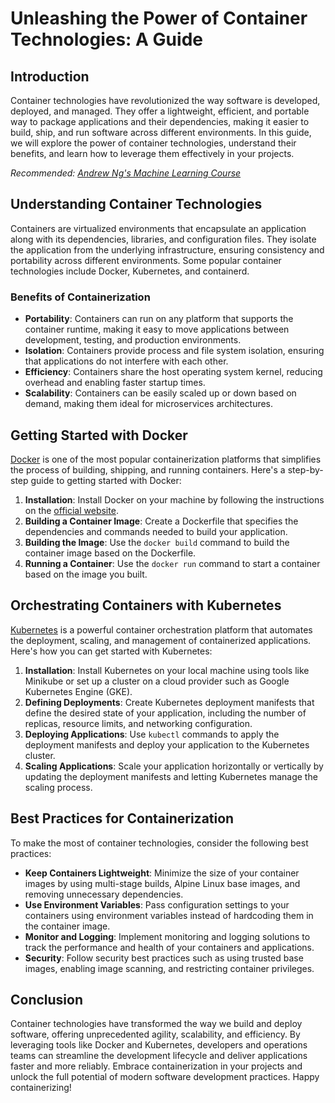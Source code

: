 # Unleashing the Power of Container Technologies: A Guide

## Introduction

Container technologies have revolutionized the way software is developed, deployed, and managed. They offer a lightweight, efficient, and portable way to package applications and their dependencies, making it easier to build, ship, and run software across different environments. In this guide, we will explore the power of container technologies, understand their benefits, and learn how to leverage them effectively in your projects.

*Recommended: <a href="https://coursera.org/learn/machine-learning" target="_blank" rel="nofollow sponsored">Andrew Ng's Machine Learning Course</a>*


## Understanding Container Technologies

Containers are virtualized environments that encapsulate an application along with its dependencies, libraries, and configuration files. They isolate the application from the underlying infrastructure, ensuring consistency and portability across different environments. Some popular container technologies include Docker, Kubernetes, and containerd.

### Benefits of Containerization

- **Portability**: Containers can run on any platform that supports the container runtime, making it easy to move applications between development, testing, and production environments.
- **Isolation**: Containers provide process and file system isolation, ensuring that applications do not interfere with each other.
- **Efficiency**: Containers share the host operating system kernel, reducing overhead and enabling faster startup times.
- **Scalability**: Containers can be easily scaled up or down based on demand, making them ideal for microservices architectures.

## Getting Started with Docker

[Docker](https://www.docker.com/) is one of the most popular containerization platforms that simplifies the process of building, shipping, and running containers. Here's a step-by-step guide to getting started with Docker:

1. **Installation**: Install Docker on your machine by following the instructions on the [official website](https://docs.docker.com/get-docker/).
2. **Building a Container Image**: Create a Dockerfile that specifies the dependencies and commands needed to build your application.
3. **Building the Image**: Use the `docker build` command to build the container image based on the Dockerfile.
4. **Running a Container**: Use the `docker run` command to start a container based on the image you built.

## Orchestrating Containers with Kubernetes

[Kubernetes](https://kubernetes.io/) is a powerful container orchestration platform that automates the deployment, scaling, and management of containerized applications. Here's how you can get started with Kubernetes:

1. **Installation**: Install Kubernetes on your local machine using tools like Minikube or set up a cluster on a cloud provider such as Google Kubernetes Engine (GKE).
2. **Defining Deployments**: Create Kubernetes deployment manifests that define the desired state of your application, including the number of replicas, resource limits, and networking configuration.
3. **Deploying Applications**: Use `kubectl` commands to apply the deployment manifests and deploy your application to the Kubernetes cluster.
4. **Scaling Applications**: Scale your application horizontally or vertically by updating the deployment manifests and letting Kubernetes manage the scaling process.

## Best Practices for Containerization

To make the most of container technologies, consider the following best practices:

- **Keep Containers Lightweight**: Minimize the size of your container images by using multi-stage builds, Alpine Linux base images, and removing unnecessary dependencies.
- **Use Environment Variables**: Pass configuration settings to your containers using environment variables instead of hardcoding them in the container image.
- **Monitor and Logging**: Implement monitoring and logging solutions to track the performance and health of your containers and applications.
- **Security**: Follow security best practices such as using trusted base images, enabling image scanning, and restricting container privileges.

## Conclusion

Container technologies have transformed the way we build and deploy software, offering unprecedented agility, scalability, and efficiency. By leveraging tools like Docker and Kubernetes, developers and operations teams can streamline the development lifecycle and deliver applications faster and more reliably. Embrace containerization in your projects and unlock the full potential of modern software development practices. Happy containerizing!